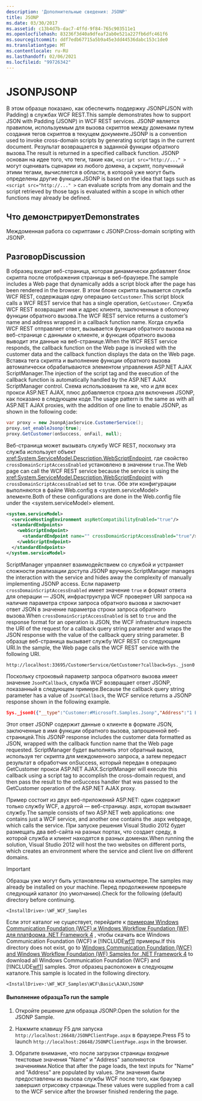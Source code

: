 ```yaml
---
description: 'Дополнительные сведения: JSONP'
title: JSONP
ms.date: 03/30/2017
ms.assetid: c13b4d7b-dac7-4ffd-9f84-765c903511e1
ms.openlocfilehash: 83236f3d40a9dfeaf2ab0e521a227fb6dfc461f6
ms.sourcegitcommit: ddf7edb67715a5b9a45e3dd44536dabc153c1de0
ms.translationtype: MT
ms.contentlocale: ru-RU
ms.lasthandoff: 02/06/2021
ms.locfileid: "99726342"
---
```

# <a name="jsonp"></a><span data-ttu-id="1b76a-103">JSONP</span><span class="sxs-lookup"><span data-stu-id="1b76a-103">JSONP</span></span>

<span data-ttu-id="1b76a-104">В этом образце показано, как обеспечить поддержку JSONP(JSON with Padding) в службах WCF REST.</span><span class="sxs-lookup"><span data-stu-id="1b76a-104">This sample demonstrates how to support JSON with Padding (JSONP) in WCF REST services.</span></span> <span data-ttu-id="1b76a-105">JSONP является правилом, используемым для вызова скриптов между доменами путем создания тегов скриптов в текущем документе.</span><span class="sxs-lookup"><span data-stu-id="1b76a-105">JSONP is a convention used to invoke cross-domain scripts by generating script tags in the current document.</span></span> <span data-ttu-id="1b76a-106">Результат возвращается в заданной функции обратного вызова.</span><span class="sxs-lookup"><span data-stu-id="1b76a-106">The result is returned in a specified callback function.</span></span> <span data-ttu-id="1b76a-107">JSONP основан на идее того, что теги, такие как, `<script src="http://..." >` могут оценивать сценарии из любого домена, а скрипт, полученный этими тегами, вычисляется в области, в которой уже могут быть определены другие функции.</span><span class="sxs-lookup"><span data-stu-id="1b76a-107">JSONP is based on the idea that tags such as `<script src="http://..." >` can evaluate scripts from any domain and the script retrieved by those tags is evaluated within a scope in which other functions may already be defined.</span></span>

## <a name="demonstrates"></a><span data-ttu-id="1b76a-108">Что демонстрирует</span><span class="sxs-lookup"><span data-stu-id="1b76a-108">Demonstrates</span></span>

 <span data-ttu-id="1b76a-109">Междоменная работа со скриптами с JSONP.</span><span class="sxs-lookup"><span data-stu-id="1b76a-109">Cross-domain scripting with JSONP.</span></span>

## <a name="discussion"></a><span data-ttu-id="1b76a-110">Разговор</span><span class="sxs-lookup"><span data-stu-id="1b76a-110">Discussion</span></span>

 <span data-ttu-id="1b76a-111">В образец входит веб-страница, которая динамически добавляет блок скрипта после отображения страницы в веб-браузере.</span><span class="sxs-lookup"><span data-stu-id="1b76a-111">The sample includes a Web page that dynamically adds a script block after the page has been rendered in the browser.</span></span> <span data-ttu-id="1b76a-112">В этом блоке скрипта вызывается служба WCF REST, содержащая одну операцию `GetCustomer`.</span><span class="sxs-lookup"><span data-stu-id="1b76a-112">This script block calls a WCF REST service that has a single operation, `GetCustomer`.</span></span> <span data-ttu-id="1b76a-113">Служба WCF REST возвращает имя и адрес клиента, заключенные в оболочку функции обратного вызова.</span><span class="sxs-lookup"><span data-stu-id="1b76a-113">The WCF REST service returns a customer’s name and address wrapped in a callback function name.</span></span> <span data-ttu-id="1b76a-114">Когда служба WCF REST отправляет ответ, вызывается функция обратного вызова на веб-странице с данными о клиенте, и функция обратного вызова выводит эти данные на веб-странице.</span><span class="sxs-lookup"><span data-stu-id="1b76a-114">When the WCF REST service responds, the callback function on the Web page is invoked with the customer data and the callback function displays the data on the Web page.</span></span> <span data-ttu-id="1b76a-115">Вставка тега скрипта и выполнение функции обратного вызова автоматически обрабатываются элементом управления ASP.NET AJAX ScriptManager.</span><span class="sxs-lookup"><span data-stu-id="1b76a-115">The injection of the script tag and the execution of the callback function is automatically handled by the ASP.NET AJAX ScriptManager control.</span></span> <span data-ttu-id="1b76a-116">Схема использования та же, что и для всех прокси ASP.NET AJAX, плюс добавляется строка для включения JSONP, как показано в следующем коде.</span><span class="sxs-lookup"><span data-stu-id="1b76a-116">The usage pattern is the same as with all ASP.NET AJAX proxies, with the addition of one line to enable JSONP, as shown in the following code:</span></span>

```csharp
var proxy = new JsonpAjaxService.CustomerService();
proxy.set_enableJsonp(true);
proxy.GetCustomer(onSuccess, onFail, null);
```

 <span data-ttu-id="1b76a-117">Веб-страница может вызывать службу WCF REST, поскольку эта служба использует объект <xref:System.ServiceModel.Description.WebScriptEndpoint>, где свойство `crossDomainScriptAccessEnabled` установлено в значении `true`.</span><span class="sxs-lookup"><span data-stu-id="1b76a-117">The Web page can call the WCF REST service because the service is using the <xref:System.ServiceModel.Description.WebScriptEndpoint> with `crossDomainScriptAccessEnabled` set to `true`.</span></span> <span data-ttu-id="1b76a-118">Обе эти конфигурации выполняются в файле Web.config в \<system.serviceModel> элементе.</span><span class="sxs-lookup"><span data-stu-id="1b76a-118">Both of these configurations are done in the Web.config file under the \<system.serviceModel> element.</span></span>

```xml
<system.serviceModel>
  <serviceHostingEnvironment aspNetCompatibilityEnabled="true"/>
  <standardEndpoints>
    <webScriptEndpoint>
      <standardEndpoint name="" crossDomainScriptAccessEnabled="true"/>
    </webScriptEndpoint>
  </standardEndpoints>
</system.serviceModel>
```

 <span data-ttu-id="1b76a-119">ScriptManager управляет взаимодействием со службой и устраняет сложности реализации доступа JSONP вручную.</span><span class="sxs-lookup"><span data-stu-id="1b76a-119">ScriptManager manages the interaction with the service and hides away the complexity of manually implementing JSONP access.</span></span> <span data-ttu-id="1b76a-120">Если параметр `crossDomainScriptAccessEnabled` имеет значение `true` и формат ответа для операции — JSON, инфраструктура WCF проверяет URI запроса на наличие параметра строки запроса обратного вызова и заключает ответ JSON в значение параметра строки запроса обратного вызова.</span><span class="sxs-lookup"><span data-stu-id="1b76a-120">When `crossDomainScriptAccessEnabled` is set to `true` and the response format for an operation is JSON, the WCF infrastructure inspects the URI of the request for a callback query string parameter and wraps the JSON response with the value of the callback query string parameter.</span></span> <span data-ttu-id="1b76a-121">В образце веб-страница вызывает службу WCF REST со следующим URI.</span><span class="sxs-lookup"><span data-stu-id="1b76a-121">In the sample, the Web page calls the WCF REST service with the following URI.</span></span>

```http
http://localhost:33695/CustomerService/GetCustomer?callback=Sys._json0
```

 <span data-ttu-id="1b76a-122">Поскольку строковый параметр запроса обратного вызова имеет значение `JsonPCallback`, служба WCF возвращает ответ JSONP, показанный в следующем примере.</span><span class="sxs-lookup"><span data-stu-id="1b76a-122">Because the callback query string parameter has a value of `JsonPCallback`, the WCF service returns a JSONP response shown in the following example.</span></span>

```json
Sys._json0({"__type":"Customer:#Microsoft.Samples.Jsonp","Address":"1 Example Way","Name":"Bob"});
```

 <span data-ttu-id="1b76a-123">Этот ответ JSONP содержит данные о клиенте в формате JSON, заключенные в имя функции обратного вызова, запрошенной веб-страницей.</span><span class="sxs-lookup"><span data-stu-id="1b76a-123">This JSONP response includes the customer data formatted as JSON, wrapped with the callback function name that the Web page requested.</span></span> <span data-ttu-id="1b76a-124">ScriptManager будет выполнять этот обратный вызов, используя тег скрипта для междоменного запроса, а затем передаст результат в обработчик onSuccess, который передан в операцию GetCustomer прокси ASP.NET AJAX.</span><span class="sxs-lookup"><span data-stu-id="1b76a-124">ScriptManager will execute this callback using a script tag to accomplish the cross-domain request, and then pass the result to the onSuccess handler that was passed to the GetCustomer operation of the ASP.NET AJAX proxy.</span></span>

 <span data-ttu-id="1b76a-125">Пример состоит из двух веб-приложений ASP.NET: один содержит только службу WCF, а другой — веб-страницу. aspx, которая вызывает службу.</span><span class="sxs-lookup"><span data-stu-id="1b76a-125">The sample consists of two ASP.NET web applications: one contains just a WCF service, and another one contains the .aspx webpage, which calls the service.</span></span> <span data-ttu-id="1b76a-126">При запуске решения Visual Studio 2012 будет размещать два веб-сайта на разных портах, что создает среду, в которой служба и клиент находятся в разных доменах.</span><span class="sxs-lookup"><span data-stu-id="1b76a-126">When running the solution, Visual Studio 2012 will host the two websites on different ports, which creates an environment where the service and client live on different domains.</span></span>

> [!IMPORTANT]
> <span data-ttu-id="1b76a-127">Образцы уже могут быть установлены на компьютере.</span><span class="sxs-lookup"><span data-stu-id="1b76a-127">The samples may already be installed on your machine.</span></span> <span data-ttu-id="1b76a-128">Перед продолжением проверьте следующий каталог (по умолчанию).</span><span class="sxs-lookup"><span data-stu-id="1b76a-128">Check for the following (default) directory before continuing.</span></span>  
>
> `<InstallDrive>:\WF_WCF_Samples`  
>
> <span data-ttu-id="1b76a-129">Если этот каталог не существует, перейдите к [примерам Windows Communication Foundation (WCF) и Windows Workflow Foundation (WF) для платформа .NET Framework 4](https://www.microsoft.com/download/details.aspx?id=21459) , чтобы скачать все Windows Communication Foundation (WCF) и [!INCLUDE[wf1](../../../../includes/wf1-md.md)] примеры.</span><span class="sxs-lookup"><span data-stu-id="1b76a-129">If this directory does not exist, go to [Windows Communication Foundation (WCF) and Windows Workflow Foundation (WF) Samples for .NET Framework 4](https://www.microsoft.com/download/details.aspx?id=21459) to download all Windows Communication Foundation (WCF) and [!INCLUDE[wf1](../../../../includes/wf1-md.md)] samples.</span></span> <span data-ttu-id="1b76a-130">Этот образец расположен в следующем каталоге.</span><span class="sxs-lookup"><span data-stu-id="1b76a-130">This sample is located in the following directory.</span></span>  
>
> `<InstallDrive>:\WF_WCF_Samples\WCF\Basic\AJAX\JSONP`  
  
#### <a name="to-run-the-sample"></a><span data-ttu-id="1b76a-131">Выполнение образца</span><span class="sxs-lookup"><span data-stu-id="1b76a-131">To run the sample</span></span>  
  
1. <span data-ttu-id="1b76a-132">Откройте решение для образца JSONP.</span><span class="sxs-lookup"><span data-stu-id="1b76a-132">Open the solution for the JSONP Sample.</span></span>  
  
2. <span data-ttu-id="1b76a-133">Нажмите клавишу F5 для запуска `http://localhost:26648/JSONPClientPage.aspx` в браузере.</span><span class="sxs-lookup"><span data-stu-id="1b76a-133">Press F5 to launch `http://localhost:26648/JSONPClientPage.aspx` in the browser.</span></span>  
  
3. <span data-ttu-id="1b76a-134">Обратите внимание, что после загрузки страницы входные текстовые значения "Name" и "Address" заполняются значениями.</span><span class="sxs-lookup"><span data-stu-id="1b76a-134">Notice that after the page loads, the text inputs for "Name" and "Address" are populated by values.</span></span>  <span data-ttu-id="1b76a-135">Эти значения были предоставлены из вызова службы WCF после того, как браузер завершил отрисовку страницы.</span><span class="sxs-lookup"><span data-stu-id="1b76a-135">These values were supplied from a call to the WCF service after the browser finished rendering the page.</span></span>
